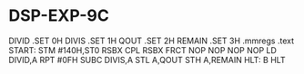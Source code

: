 # DSP-EXP-9C
DIVID .SET 0H
DIVIS .SET 1H
QOUT .SET 2H
REMAIN .SET 3H
.mmregs
.text
START:
STM #140H,ST0
RSBX CPL
RSBX FRCT
NOP
NOP
NOP
NOP
LD DIVID,A
RPT #0FH
SUBC DIVIS,A
STL A,QOUT
STH A,REMAIN
HLT: B HLT
